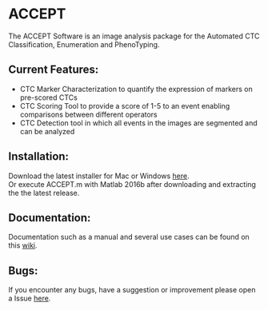 # ACCEPT

The ACCEPT Software is an image analysis package for the Automated CTC Classification, Enumeration and PhenoTyping. 

## Current Features:
 * CTC Marker Characterization to quantify the expression of markers on pre-scored CTCs 
 * CTC Scoring Tool to provide a score of 1-5 to an event enabling comparisons between different operators
 * CTC Detection tool in which all events in the images are segmented and can be analyzed
 
 ## Installation:
 Download the latest installer for Mac or Windows [here](https://github.com/vandalum/ACCEPT/releases).  
 Or execute ACCEPT.m with Matlab 2016b after downloading and extracting the the latest release.  
 
 ## Documentation:
 Documentation such as a manual and several use cases can be found on this [wiki](https://github.com/vandalum/ACCEPT/wiki). 
 
 ## Bugs:
 If you encounter any bugs, have a suggestion or improvement please open a Issue [here](https://github.com/vandalum/ACCEPT/issues).
